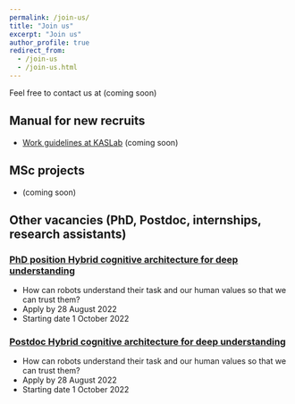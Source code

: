 ```yaml
---
permalink: /join-us/
title: "Join us"
excerpt: "Join us"
author_profile: true
redirect_from:
  - /join-us
  - /join-us.html
---
```


Feel free to contact us at [](...) (coming soon)

## Manual for new recruits
* [Work guidelines at KASLab](...) (coming soon)

## MSc projects
* (coming soon)


## Other vacancies (PhD, Postdoc, internships, research assistants) 

### [PhD position Hybrid cognitive architecture for deep understanding](https://www.tudelft.nl/over-tu-delft/werken-bij-tu-delft/vacatures/details/?nPostingId=2993&nPostingTargetId=7977&id=QEZFK026203F3VBQBLO6G68W9&LG=UK&mask=external)

* How can robots understand their task and our human values so that we can trust them? 
* Apply by 28 August 2022
* Starting date 1 October 2022

### [Postdoc Hybrid cognitive architecture for deep understanding](https://www.tudelft.nl/over-tu-delft/werken-bij-tu-delft/vacatures/details/?nPostingId=2994&nPostingTargetId=7980&id=QEZFK026203F3VBQBLO6G68W9&LG=UK&mask=external) 
* How can robots understand their task and our human values so that we can trust them? 
* Apply by 28 August 2022
* Starting date 1 October 2022
